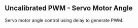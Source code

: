## Uncalibrated PWM - Servo Motor Angle

Servo motor angle control using delay to generate PWM.
<br/>
